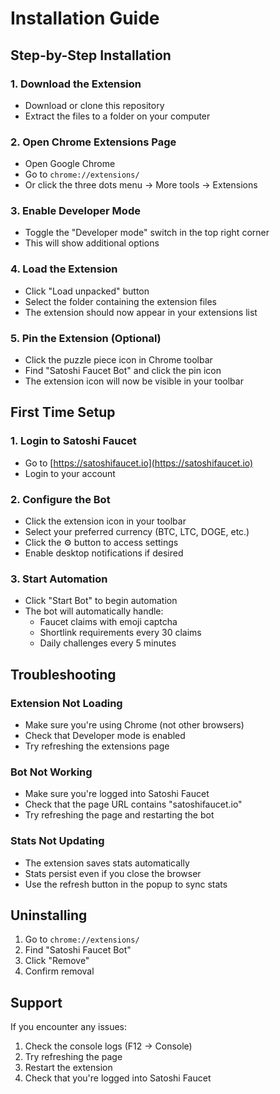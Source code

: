 # Installation Guide

## Step-by-Step Installation

### 1. Download the Extension
- Download or clone this repository
- Extract the files to a folder on your computer

### 2. Open Chrome Extensions Page
- Open Google Chrome
- Go to `chrome://extensions/`
- Or click the three dots menu → More tools → Extensions

### 3. Enable Developer Mode
- Toggle the "Developer mode" switch in the top right corner
- This will show additional options

### 4. Load the Extension
- Click "Load unpacked" button
- Select the folder containing the extension files
- The extension should now appear in your extensions list

### 5. Pin the Extension (Optional)
- Click the puzzle piece icon in Chrome toolbar
- Find "Satoshi Faucet Bot" and click the pin icon
- The extension icon will now be visible in your toolbar

## First Time Setup

### 1. Login to Satoshi Faucet
- Go to [https://satoshifaucet.io](https://satoshifaucet.io)
- Login to your account

### 2. Configure the Bot
- Click the extension icon in your toolbar
- Select your preferred currency (BTC, LTC, DOGE, etc.)
- Click the ⚙️ button to access settings
- Enable desktop notifications if desired

### 3. Start Automation
- Click "Start Bot" to begin automation
- The bot will automatically handle:
  - Faucet claims with emoji captcha
  - Shortlink requirements every 30 claims
  - Daily challenges every 5 minutes

## Troubleshooting

### Extension Not Loading
- Make sure you're using Chrome (not other browsers)
- Check that Developer mode is enabled
- Try refreshing the extensions page

### Bot Not Working
- Make sure you're logged into Satoshi Faucet
- Check that the page URL contains "satoshifaucet.io"
- Try refreshing the page and restarting the bot

### Stats Not Updating
- The extension saves stats automatically
- Stats persist even if you close the browser
- Use the refresh button in the popup to sync stats

## Uninstalling

1. Go to `chrome://extensions/`
2. Find "Satoshi Faucet Bot"
3. Click "Remove"
4. Confirm removal

## Support

If you encounter any issues:
1. Check the console logs (F12 → Console)
2. Try refreshing the page
3. Restart the extension
4. Check that you're logged into Satoshi Faucet
